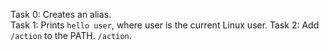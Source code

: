 Task 0: Creates an alias. <br>
Task 1: Prints `hello user`, where user is the current Linux user.
Task 2: Add `/action` to the PATH. `/action`.
